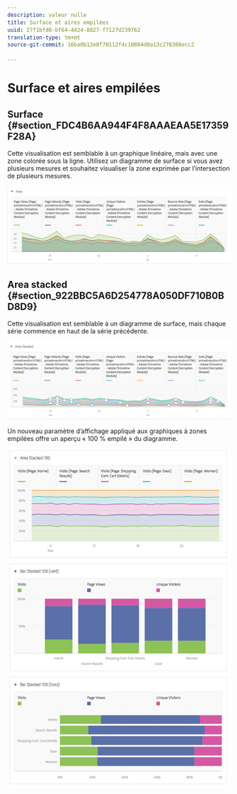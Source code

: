 ```yaml
---
description: valeur nulle
title: Surface et aires empilées
uuid: 27f1bfd0-bf64-4424-8827-f7127d239762
translation-type: tm+mt
source-git-commit: 16ba0b12e0f70112f4c10804d0a13c278388ecc2

---
```



# Surface et aires empilées

## Surface {#section_FDC4B6AA944F4F8AAAEAA5E17359F28A}

Cette visualisation est semblable à un graphique linéaire, mais avec une zone colorée sous la ligne. Utilisez un diagramme de surface si vous avez plusieurs mesures et souhaitez visualiser la zone exprimée par l’intersection de plusieurs mesures.

![](assets/area.png)

## Area stacked {#section_922BBC5A6D254778A050DF710B0BD8D9}

Cette visualisation est semblable à un diagramme de surface, mais chaque série commence en haut de la série précédente.

![](assets/area-stacked.png)

Un nouveau paramètre d’affichage appliqué aux graphiques à zones empilées offre un aperçu « 100 % empilé » du diagramme.

![](assets/areastacked100.png)

